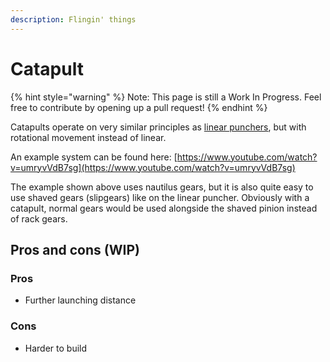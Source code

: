 ```yaml
---
description: Flingin' things
---
```


# Catapult

{% hint style="warning" %}
Note: This page is still a Work In Progress. Feel free to contribute by opening up a pull request!
{% endhint %}

Catapults operate on very similar principles as [linear punchers](https://github.com/purduesigbots/BLRS-Wiki/tree/e1b6c623e7282b9401cee653be1052b957171a45/hardware/shooting-mechanisms/linear-punchers.md), but with rotational movement instead of linear.

An example system can be found here: [https://www.youtube.com/watch?v=umryvVdB7sg](https://www.youtube.com/watch?v=umryvVdB7sg)

The example shown above uses nautilus gears, but it is also quite easy to use shaved gears \(slipgears\) like on the linear puncher. Obviously with a catapult, normal gears would be used alongside the shaved pinion instead of rack gears.

## Pros and cons (WIP)

### Pros
* Further launching distance

### Cons

* Harder to build
